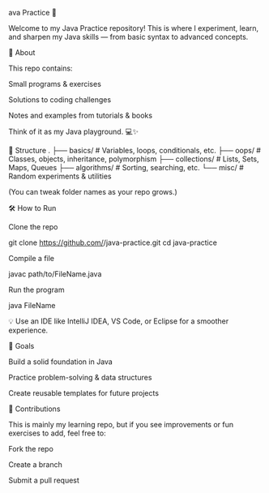 ava Practice 🚀

Welcome to my Java Practice repository!
This is where I experiment, learn, and sharpen my Java skills — from basic syntax to advanced concepts.

📌 About

This repo contains:

Small programs & exercises

Solutions to coding challenges

Notes and examples from tutorials & books

Think of it as my Java playground. 💻✨

📂 Structure
.
├── basics/            # Variables, loops, conditionals, etc.
├── oops/              # Classes, objects, inheritance, polymorphism
├── collections/       # Lists, Sets, Maps, Queues
├── algorithms/        # Sorting, searching, etc.
└── misc/              # Random experiments & utilities


(You can tweak folder names as your repo grows.)

🛠️ How to Run

Clone the repo

git clone https://github.com/<your-username>/java-practice.git
cd java-practice


Compile a file

javac path/to/FileName.java


Run the program

java FileName


💡 Use an IDE like IntelliJ IDEA, VS Code, or Eclipse for a smoother experience.

🎯 Goals

Build a solid foundation in Java

Practice problem-solving & data structures

Create reusable templates for future projects

🤝 Contributions

This is mainly my learning repo, but if you see improvements or fun exercises to add, feel free to:

Fork the repo

Create a branch

Submit a pull request
